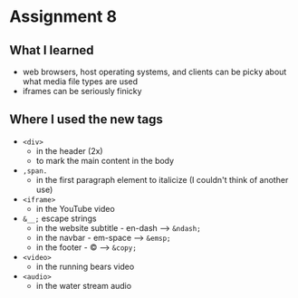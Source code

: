 # Assignment 8

## What I learned
- web browsers, host operating systems, and clients can be picky about what media file types are used
- iframes can be seriously finicky

## Where I used the new tags
- `<div>`	
	- in the header (2x)
	- to mark the main content in the body
- `,span.`
	- in the first paragraph element to italicize (I couldn't think of another use)
- `<iframe>`
	- in the YouTube video
- `&__;` escape strings
	- in the website subtitle - en-dash --> `&ndash;`
	- in the navbar - em-space --> `&emsp;`
	- in the footer - © --> `&copy;`
- `<video>`
	- in the running bears video
- `<audio>`
	- in the water stream audio